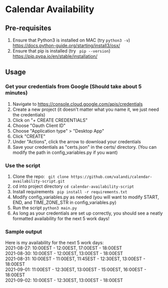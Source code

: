 # Calendar Availability

## Pre-requisites 
1. Ensure that Python3 is installed on MAC (try ``` python3 -v ```)
https://docs.python-guide.org/starting/install3/osx/
2. Ensure that pip is installed (try ``` pip --version```)
https://pip.pypa.io/en/stable/installation/

## Usage
### Get your credentials from Google (Should take about 5 minutes)
1. Navigate to https://console.cloud.google.com/apis/credentials
1. Create a new project (it doesn't matter what you name it, we just need the credentials)
1. Click on "+ CREATE CREDENTIALS"
1. Choose "Oauth Client ID"
1. Choose "Application type" > "Desktop App"
1. Click "CREATE"
1. Under "Actions", click the arrow to download your credentials
1. Save your credentials as "certs.json" in the certs/ directory. (You can modify the path in config_variables.py if you want)

### Use the script
1. Clone the repo:
``` git clone https://github.com/valandi/calendar-availability-script.git```
2. cd into project directory
``` cd calendar-availability-script ```
3. Install requirements
``` pip install -r requirements.txt```
4. Modify config_variables.py as needed (you will want to modify START, END, and TIME_ZONE_STR in config_variables.py)
5. Run the script
``` python3 main.py ```
6. As long as your credentials are set up correctly, you should see a neatly formatted availability for the next 5 work days!

### Sample output

Here is my availability for the next 5 work days:\
2021-08-27: 10:00EST - 12:00EST, 17:00EST - 18:00EST\
2021-08-30: 10:00EST - 12:00EST, 13:00EST - 18:00EST\
2021-08-31: 10:00EST - 11:00EST, 11:45EST - 12:30EST, 13:00EST - 18:00EST\
2021-09-01: 11:00EST - 12:30EST, 13:00EST - 15:00EST, 16:00EST - 18:00EST\
2021-09-02: 10:00EST - 12:30EST, 13:00EST - 18:00EST


